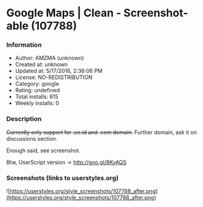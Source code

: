 # Google Maps | Clean - Screenshot-able (107788)

### Information
- Author: AMZMA (unknown)
- Created at: unknown
- Updated at: 5/17/2016, 2:36:06 PM
- License: NO-REDISTRIBUTION
- Category: google
- Rating: undefined
- Total installs: 615
- Weekly installs: 0


### Description
<strike>Currently only support for .co.id and .com domain.</strike> Further domain, ask it on discussions section.

Enough said, see screenshot.

Btw, UserScript version → http://goo.gl/8KyAQS


### Screenshots (links to userstyles.org)
![https://userstyles.org/style_screenshots/107788_after.png](https://userstyles.org/style_screenshots/107788_after.png)



